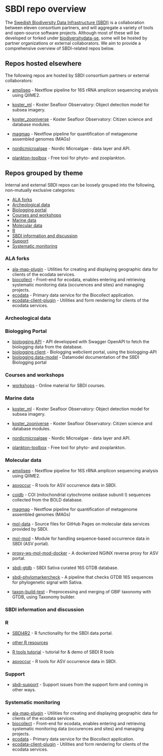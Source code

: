 # SBDI repo overview
The [Swedish Biodiversity Data Infrastructure (SBDI)](https://biodiversitydata.se/) is a collaboration between eleven consortium partners, and will aggregate a variety of tools and open-source software projects. Although most of these will be developed or forked under [biodiversitydata-se](https://github.com/biodiversitydata-se/), some will be hosted by partner organizations or external collaborators. We aim to provide a comprehensive overview of SBDI-related repos below.

## Repos hosted elsewhere
The following repos are hosted by SBDI consortium partners or external collaborators:

* [ampliseq](https://github.com/nf-core/ampliseq) -
Nextflow pipeline for 16S rRNA amplicon sequencing analysis using QIIME2.

* [koster_ml](https://github.com/ocean-data-factory-sweden/koster_ml) -
 Koster Seafloor Observatory: Object detection model for subsea imagery.

* [koster_zooniverse](https://github.com/ocean-data-factory-sweden/koster_zooniverse) -
Koster Seafloor Observatory: Citizen science and database modules.

* [magmap](https://github.com/nf-core/magmap/) -
Nextflow pipeline for quantification of metagenome assembled genomes (MAGs) 

* [nordicmicroalgae](https://github.com/nordicmicroalgae/nordicmicroalgae) - 
Nordic Microalgae - data layer and API.

* [plankton-toolbox](https://github.com/planktontoolbox/plankton-toolbox) -
Free tool for phyto- and zooplankton.

## Repos grouped by theme 
Internal and external SBDI repos can be loosely grouped into the following, non-mutually exclusive categories:
* [ALA forks](#ala-forks)
* [Archeological data](#archeological)
* [Biologging portal](#biologging)
* [Courses and workshops](#courses)
* [Marine data](#marine)
* [Molecular data](#molecular)
* [R](#r)
* [SBDI information and discussion](#sbdi-info)
* [Support](#support)
* [Systematic monitoring](#systematic)

  
### <a name="ala-forks"></a>ALA forks
* [ala-map-plugin](https://github.com/biodiversitydata-se/ala-map-plugin) - Utilities for creating and displaying geographic data for clients of the ecodata services.
* [biocollect](https://github.com/biodiversitydata-se/biocollect) - Front-end for ecodata, enables entering and retrieving systematic monitoring data (occurences and sites) and managing projects. 
* [ecodata](https://github.com/biodiversitydata-se/ecodata) - Primary data service for the Biocollect application.
* [ecodata-client-plugin](https://github.com/biodiversitydata-se/ecodata-client-plugin) - Utilities and form rendering for clients of the ecodata services.

### <a name="archeological"></a>Archeological data

### <a name="biologging"></a>Biologging Portal
* [biologging API](https://github.com/biodiversitydata-se/biologging-sensor-API) - API developped with Swagger OpenAPI to fetch the biologging data from the database. 
* [biologging client](https://github.com/biodiversitydata-se/biologging-sensor-client) - Biologging webclient portal, using the biologging-API 
* [biologging data-model](https://github.com/biodiversitydata-se/biologging-sensor-datamodel) - Datamodel documentation of the SBDI Biologging portal 

### <a name="courses"></a>Courses and workshops
* [workshops](https://github.com/biodiversitydata-se/workshops) - Online material for SBDI courses.

### <a name="marine"></a>Marine data
* [koster_ml](https://github.com/ocean-data-factory-sweden/koster_ml) -
 Koster Seafloor Observatory: Object detection model for subsea imagery.

* [koster_zooniverse](https://github.com/ocean-data-factory-sweden/koster_zooniverse) -
Koster Seafloor Observatory: Citizen science and database modules.

* [nordicmicroalgae](https://github.com/nordicmicroalgae/nordicmicroalgae) - 
Nordic Microalgae - data layer and API.

* [plankton-toolbox](https://github.com/planktontoolbox/plankton-toolbox) -
Free tool for phyto- and zooplankton.

### <a name="molecular"></a>Molecular data
* [ampliseq](https://github.com/nf-core/ampliseq) -
Nextflow pipeline for 16S rRNA amplicon sequencing analysis using QIIME2.

* [asvoccur](https://github.com/biodiversitydata-se/asvoccur) -
R tools for ASV occurrence data in SBDI.

* [coidb](https://github.com/biodiversitydata-se/coidb) -
COI (mitochondrial cytochrome oxidase subunit I) sequences collected from the BOLD database.

* [magmap](https://github.com/nf-core/magmap/) -
Nextflow pipeline for quantification of metagenome assembled genomes (MAGs)

* [mol-data](https://github.com/biodiversitydata-se/mol-data) -
Source files for GitHub Pages on molecular data services provided by SBDI.

* [mol-mod](https://github.com/biodiversitydata-se/mol-mod) -
Module for handling sequence-based occurrence data in SBDI (ASV portal).

* [proxy-ws-mol-mod-docker](https://github.com/biodiversitydata-se/proxy-ws-mol-mod-docker) -
A dockerized NGINX reverse proxy for ASV portal.

* [sbdi-gtdb](https://github.com/biodiversitydata-se/sbdi-gtdb) - 
SBDI Sativa curated 16S GTDB database.

* [sbdi-phylomarkercheck](https://github.com/biodiversitydata-se/sbdi-phylomarkercheck) - 
A pipeline that checks GTDB 16S sequences for phylogenetic signal with Sativa.

* [taxon-build-test](https://github.com/biodiversitydata-se/taxon-build-test) - 
Preprocessing and merging of GBIF taxonomy with GTDB, using Taxonomy builder.

### <a name="sbdi-info"></a>SBDI information and discussion

### <a name="r"></a>R

* [SBDI4R2](https://github.com/biodiversitydata-se/sbdi4r2) - 
R functionality for the SBDI data portal.

* [other R resources](https://github.com/biodiversitydata-se/r-functionality) 

* [R tools tutorial](https://github.com/biodiversitydata-se/r-tools-tutorial) - tutorial for & demo of SBDI R tools
  
* [asvoccur](https://github.com/biodiversitydata-se/asvoccur) -
R tools for ASV occurrence data in SBDI.

### <a name="support"></a>Support

* [sbdi-support](https://github.com/biodiversitydata-se/sbdi-support) - 
Support issues from the support form and coming in other ways.

### <a name="systematic"></a>Systematic monitoring
* [ala-map-plugin](https://github.com/biodiversitydata-se/ala-map-plugin) - Utilities for creating and displaying geographic data for clients of the ecodata services.
* [biocollect](https://github.com/biodiversitydata-se/biocollect) - Front-end for ecodata, enables entering and retrieving systematic monitoring data (occurences and sites) and managing projects. 
* [ecodata](https://github.com/biodiversitydata-se/ecodata) - Primary data service for the Biocollect application.
* [ecodata-client-plugin](https://github.com/biodiversitydata-se/ecodata-client-plugin) - Utilities and form rendering for clients of the ecodata services.


